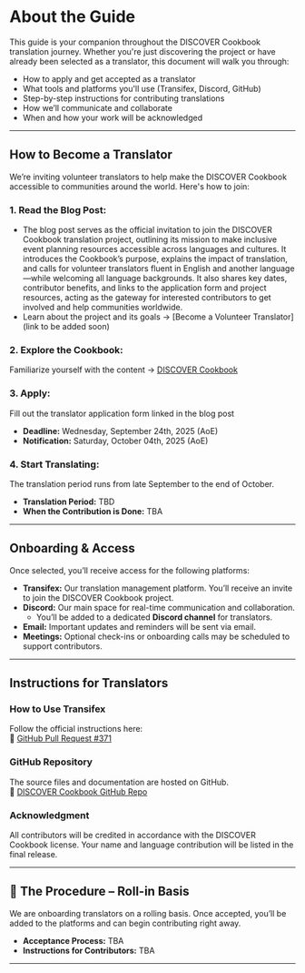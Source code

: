 # About the Guide

This guide is your companion throughout the DISCOVER Cookbook translation journey. Whether you're just discovering the project or have already been selected as a translator, this document will walk you through:

- How to apply and get accepted as a translator  
- What tools and platforms you'll use (Transifex, Discord, GitHub)  
- Step-by-step instructions for contributing translations  
- How we’ll communicate and collaborate  
- When and how your work will be acknowledged  

---

## How to Become a Translator

We’re inviting volunteer translators to help make the DISCOVER Cookbook accessible to communities around the world. Here's how to join:

### 1. **Read the Blog Post:** 

- The blog post serves as the official invitation to join the DISCOVER Cookbook translation project, outlining its mission to make inclusive event planning resources accessible across languages and cultures. It introduces the Cookbook’s purpose, explains the impact of translation, and calls for volunteer translators fluent in English and another language—while welcoming all language backgrounds. It also shares key dates, contributor benefits, and links to the application form and project resources, acting as the gateway for interested contributors to get involved and help communities worldwide.
- Learn about the project and its goals → [Become a Volunteer Translator](link to be added soon)  


### 2. **Explore the Cookbook:** 

Familiarize yourself with the content → [DISCOVER Cookbook](https://discover-cookbook.numfocus.org/intro.html)  


### 3. **Apply:** 

Fill out the translator application form linked in the blog post  
   - **Deadline:** Wednesday, September 24th, 2025 (AoE)  
   - **Notification:** Saturday, October 04th, 2025 (AoE)  


### 4. **Start Translating:** 

The translation period runs from late September to the end of October.  
- **Translation Period:** TBD  
- **When the Contribution is Done:** TBA  

---

## Onboarding & Access

Once selected, you’ll receive access for the following platforms:

- **Transifex:** Our translation management platform. You’ll receive an invite to join the DISCOVER Cookbook project.  
- **Discord:** Our main space for real-time communication and collaboration.  
  - You’ll be added to a dedicated **Discord channel** for translators.  
- **Email:** Important updates and reminders will be sent via email.  
- **Meetings:** Optional check-ins or onboarding calls may be scheduled to support contributors.

---

## Instructions for Translators

### How to Use Transifex  
Follow the official instructions here:  
🔗 [GitHub Pull Request #371](https://github.com/numfocus/DISCOVER-Cookbook/pull/371)

### GitHub Repository  
The source files and documentation are hosted on GitHub.  
🔗 [DISCOVER Cookbook GitHub Repo](https://github.com/numfocus/DISCOVER-Cookbook)

### Acknowledgment  
All contributors will be credited in accordance with the DISCOVER Cookbook license. Your name and language contribution will be listed in the final release.

---

## 🔄 The Procedure – Roll-in Basis

We are onboarding translators on a rolling basis. Once accepted, you’ll be added to the platforms and can begin contributing right away.

- **Acceptance Process:** TBA  
- **Instructions for Contributors:** TBA  

---